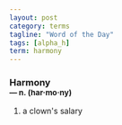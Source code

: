 ```yaml
---
layout: post
category: terms
tagline: "Word of the Day"
tags: [alpha_h]
term: harmony
---
```


<h3>Harmony<br/> <small>&mdash; n. (har<span>&middot;</span>mo<span>&middot;</span>ny)</small></h3>
<p><ol><li>a clown's salary</li>
</ol></p>
